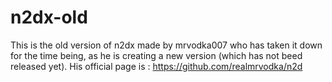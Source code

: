 # n2dx-old

This is the old version of n2dx made by mrvodka007 who has taken it down for the time being, as he is creating a new version (which has not beed released yet). His official page is : https://github.com/realmrvodka/n2d
